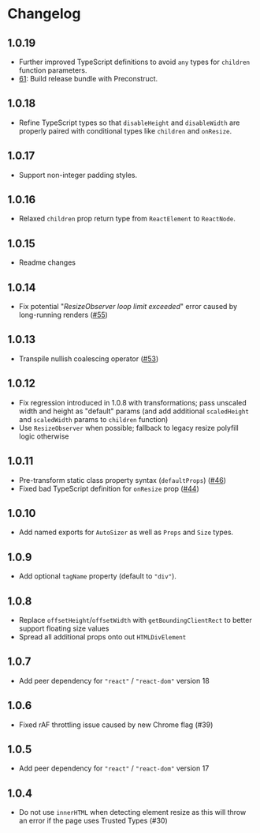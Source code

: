 # Changelog

## 1.0.19
* Further improved TypeScript definitions to avoid `any` types for `children` function parameters.
* [61](https://github.com/bvaughn/react-virtualized-auto-sizer/pull/61): Build release bundle with Preconstruct.

## 1.0.18
* Refine TypeScript types so that `disableHeight` and `disableWidth` are properly paired with conditional types like `children` and `onResize`.

## 1.0.17
* Support non-integer padding styles.

## 1.0.16
* Relaxed `children` prop return type from `ReactElement` to `ReactNode`.

## 1.0.15
* Readme changes

## 1.0.14
* Fix potential "_ResizeObserver loop limit exceeded_" error caused by long-running renders ([#55](https://github.com/bvaughn/react-virtualized-auto-sizer/issues/55))

## 1.0.13
* Transpile nullish coalescing operator ([#53](https://github.com/bvaughn/react-virtualized-auto-sizer/issues/53))

## 1.0.12
* Fix regression introduced in 1.0.8 with transformations; pass unscaled width and height as "default" params (and add additional `scaledHeight` and `scaledWidth` params to `children` function)
* Use `ResizeObserver` when possible; fallback to legacy resize polyfill logic otherwise

## 1.0.11
* Pre-transform static class property syntax (`defaultProps`) ([#46](https://github.com/bvaughn/react-virtualized-auto-sizer/issues/46))
* Fixed bad TypeScript definition for `onResize` prop ([#44](https://github.com/bvaughn/react-virtualized-auto-sizer/issues/44))

## 1.0.10
* Add named exports for `AutoSizer` as well as `Props` and `Size` types.

## 1.0.9
* Add optional `tagName` property (default to `"div"`).

## 1.0.8
* Replace `offsetHeight`/`offsetWidth` with `getBoundingClientRect` to better support floating size values
* Spread all additional props onto out `HTMLDivElement`

## 1.0.7
* Add peer dependency for `"react"` / `"react-dom"` version 18

## 1.0.6
* Fixed rAF throttling issue caused by new Chrome flag (#39)

## 1.0.5
* Add peer dependency for `"react"` / `"react-dom"` version 17

## 1.0.4
* Do not use `innerHTML` when detecting element resize as this will throw an error if the page uses Trusted Types (#30)